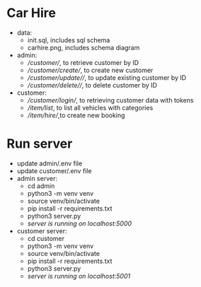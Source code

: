 # Car Hire

* data:
  * init.sql, includes sql schema
  * carhire.png, includes schema diagram
* admin:
  * */customer/<ID>*, to retrieve customer by ID
  * */customer/create/*, to create new customer
  * */customer/update/<ID>/*, to update existing customer by ID
  * */customer/delete/<ID>/*, to delete customer by ID
* customer:
  * */customer/login/*, to retrieving customer data with tokens
  * */item/list*, to list all vehicles with categories
  * */item/hire/*,to create new booking

# Run server
* update admin/.env file
* update customer/.env file
* admin server:
  * cd admin 
  * python3 -m venv venv
  * source venv/bin/activate
  * pip install -r requirements.txt
  * python3 server.py
  * *server is running on localhost:5000*
* customer server:
  * cd customer 
  * python3 -m venv venv
  * source venv/bin/activate
  * pip install -r requirements.txt
  * python3 server.py
  * *server is running on localhost:5001*